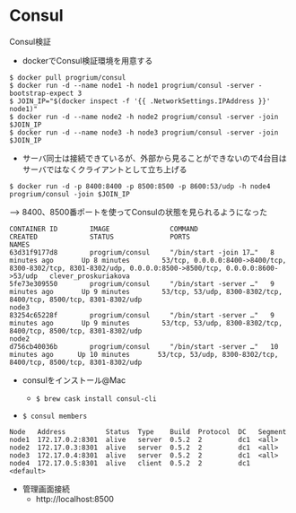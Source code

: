# Consul
Consul検証


- dockerでConsul検証環境を用意する
```
$ docker pull progrium/consul
$ docker run -d --name node1 -h node1 progrium/consul -server -bootstrap-expect 3
$ JOIN_IP="$(docker inspect -f '{{ .NetworkSettings.IPAddress }}' node1)"
$ docker run -d --name node2 -h node2 progrium/consul -server -join $JOIN_IP
$ docker run -d --name node3 -h node3 progrium/consul -server -join $JOIN_IP
```

- サーバ同士は接続できているが、外部から見ることができないので4台目はサーバではなくクライアントとして立ち上げる
```
$ docker run -d -p 8400:8400 -p 8500:8500 -p 8600:53/udp -h node4 progrium/consul -join $JOIN_IP
```
--> 8400、8500番ポートを使ってConsulの状態を見られるようになった

```
CONTAINER ID        IMAGE               COMMAND                  CREATED             STATUS              PORTS                                                                                                        NAMES
63d31f9177d8        progrium/consul     "/bin/start -join 17…"   8 minutes ago       Up 8 minutes        53/tcp, 0.0.0.0:8400->8400/tcp, 8300-8302/tcp, 8301-8302/udp, 0.0.0.0:8500->8500/tcp, 0.0.0.0:8600->53/udp   clever_proskuriakova
5fe73e309550        progrium/consul     "/bin/start -server …"   9 minutes ago       Up 9 minutes        53/tcp, 53/udp, 8300-8302/tcp, 8400/tcp, 8500/tcp, 8301-8302/udp                                             node3
83254c65228f        progrium/consul     "/bin/start -server …"   9 minutes ago       Up 9 minutes        53/tcp, 53/udp, 8300-8302/tcp, 8400/tcp, 8500/tcp, 8301-8302/udp                                             node2
d756cb40036b        progrium/consul     "/bin/start -server …"   10 minutes ago      Up 10 minutes       53/tcp, 53/udp, 8300-8302/tcp, 8400/tcp, 8500/tcp, 8301-8302/udp
```



- consulをインストール@Mac
  - `$ brew cask install consul-cli`

- `$ consul members`                                                         
```
Node   Address          Status  Type    Build  Protocol  DC   Segment
node1  172.17.0.2:8301  alive   server  0.5.2  2         dc1  <all>
node2  172.17.0.3:8301  alive   server  0.5.2  2         dc1  <all>
node3  172.17.0.4:8301  alive   server  0.5.2  2         dc1  <all>
node4  172.17.0.5:8301  alive   client  0.5.2  2         dc1  <default>
```

- 管理画面接続
  - http://localhost:8500
